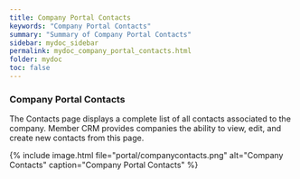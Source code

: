 ```yaml
---
title: Company Portal Contacts
keywords: "Company Portal Contacts"
summary: "Summary of Company Portal Contacts"
sidebar: mydoc_sidebar
permalink: mydoc_company_portal_contacts.html
folder: mydoc
toc: false
---
```


### Company Portal Contacts

The Contacts page displays a complete list of all contacts associated to the company. Member CRM provides companies the ability to view, edit, and create new contacts from this page.

{% include image.html file="portal/companycontacts.png" alt="Company Contacts" caption="Company Portal Contacts" %}
